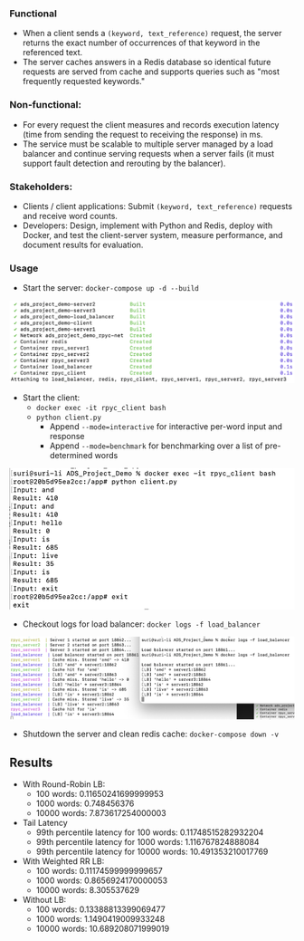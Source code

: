 ### Functional
- When a client sends a `(keyword, text_reference)` request, the server returns the exact number of occurrences of that keyword in the referenced text.
- The server caches answers in a Redis database so identical future requests are served from cache and supports queries such as "most frequently requested keywords."

### Non-functional:
- For every request the client measures and records execution latency (time from sending the request to receiving the response) in ms.
- The service must be scalable to multiple server managed by a load balancer and continue serving requests when a server fails (it must support fault detection and rerouting by the balancer).

### Stakeholders:
- Clients / client applications: Submit `(keyword, text_reference)` requests and receive word counts.
- Developers: Design, implement with Python and Redis, deploy with Docker, and test the client-server system, measure performance, and document results for evaluation.


### Usage
- Start the server: `docker-compose up -d --build`

![alt text](image.png)

- Start the client: 
    - `docker exec -it rpyc_client bash`
    - `python client.py`
      - Append `--mode=interactive` for interactive per-word input and response
      - Append `--mode=benchmark` for benchmarking over a list of pre-determined words

![alt text](image-1.png)

- Checkout logs for load balancer: `docker logs -f load_balancer`

![alt text](image-2.png)

- Shutdown the server and clean redis cache: `docker-compose down -v`

## Results

- With Round-Robin LB: 
  - 100 words: 0.11650241699999953
  - 1000 words: 0.748456376
  - 10000 words: 7.873617254000003
- Tail Latency
  - 99th percentile latency for 100 words: 0.11748515282932204
  - 99th percentile latency for 1000 words: 1.116767824888084
  - 99th percentile latency for 10000 words: 10.491353210017769
- With Weighted RR LB:
  - 100 words: 0.11174599999999657
  - 1000 words: 0.8656924170000053
  - 10000 words: 8.305537629
- Without LB:
  - 100 words: 0.13388813399069477
  - 1000 words: 1.1490419009933248
  - 10000 words: 10.689208071999019
